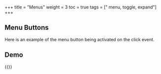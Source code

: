 +++
title = "Menus"
weight = 3
toc = true
tags = [" menu, toggle, expand"]
+++

## Menu Buttons

Here is an example of the menu button being activated on the click event.

## Demo
{{<demo caption="Menu Button">}}
	<script type="text/javascript">
		const menuButton = demo.getElementById('menu-btn-example1');

	menuButton.addEventListener('click', function(){
	let expanded = this.getAttribute('aria-expanded') === 'true';
	this.setAttribute('aria-expanded', !expanded);
	let exampleMenu = this.nextElementSibling;
	exampleMenu.hidden = !exampleMenu.hidden;
});
	</script>
	<style>
		button {
    		font-size: 1.25rem;
    		border-radius: 0.33em;
    		font-family: inherit;
    		background: #111;
    		color: #fefefe;
    		padding: 0.75rem;
    		border: 0;
		}
		ul {
			list-style: none;
			width: 150px;
			margin-top: 0px;
			padding-left: 0px;
			border-bottom-left-radius: 0.33em;
    		border-bottom-right-radius: 0.33em;
    		border-top-right-radius: 0.33em;
    		border: 1px solid black;
		}
		ul > li {
    		font-size: 1.25rem;
    		font-family: inherit;
    		background: #fff;
    		color: #000;
    		padding: 0.75rem;
    		border: 1px solid black;

		}
		ul > li a {
			width: 100%;
		}
		ul > li:hover {
			background-color: aliceblue;
		}
		ul > li a:focus {
			background-color: aliceblue;
		}
	</style>
<nav>
	<button id="menu-btn-example1" aria-expanded="false" aria-haspopup="true">Press me!</button>
		<ul role="menu" class="menu-btn-example-ul" hidden>
		<li>
			<a href="#" role="menuitem">Option 1</a>
		</li>
		<li>
			<a href="#" role="menuitem">Option 2</a>
		</li>
		<li>
			<a href="#" role="menuitem">Option 3</a>
		</li>
	</ul>
</nav>
{{</demo>}}

### Code Pattern
	
{{< expandable label="HTML" level="1" >}}
{{< snippet file="menuBtn_html.md" >}}
{{< /expandable >}}
{{< expandable label="CSS" level="2" >}}
{{< snippet file="menuBtn_CSS.md" >}}
{{< /expandable >}}
{{< expandable label="Javascript" level="3" >}}
{{< snippet file="menuBtn_js.md" >}}
{{< /expandable >}}